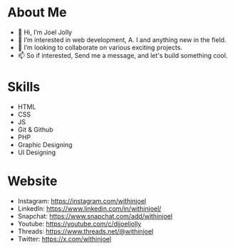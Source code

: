 # About Me
* 👋 Hi, I’m Joel Jolly
* 👀 I’m interested in web development, A. I and anything new in the field.
* 💞️ I’m looking to collaborate on various exciting projects.
* 📫 So if interested, Send me a message, and let's build something cool.

# Skills
* HTML
* CSS
* JS
* Git & Github
* PHP
* Graphic Designing
* UI Designing
# Website
* Instagram: https://instagram.com/withinjoel
* LinkedIn: https://www.linkedin.com/in/withinjoel/
* Snapchat: https://www.snapchat.com/add/withinjoel
* Youtube: https://youtube.com/c/djjoeljolly
* Threads: https://www.threads.net/@withinjoel
* Twitter: https://x.com/withinjoel
